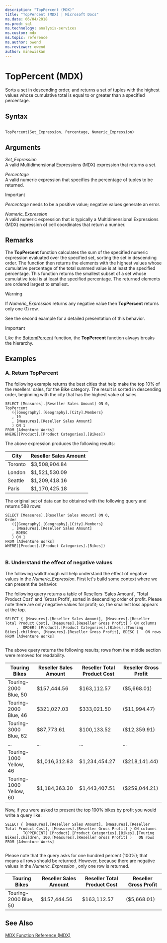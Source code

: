 ```yaml
---
description: "TopPercent (MDX)"
title: "TopPercent (MDX) | Microsoft Docs"
ms.date: 06/04/2018
ms.prod: sql
ms.technology: analysis-services
ms.custom: mdx
ms.topic: reference
ms.author: owend
ms.reviewer: owend
author: minewiskan
---
```

# TopPercent (MDX)


  Sorts a set in descending order, and returns a set of tuples with the highest values whose cumulative total is equal to or greater than a specified percentage.  
  
## Syntax  
  
```  
  
TopPercent(Set_Expression, Percentage, Numeric_Expression)   
```  
  
## Arguments  
 *Set_Expression*  
 A valid Multidimensional Expressions (MDX) expression that returns a set.  
  
 *Percentage*  
 A valid numeric expression that specifies the percentage of tuples to be returned.  
  
> [!IMPORTANT]  
>  *Percentage*  needs to be a positive value; negative values generate an error.  
  
 *Numeric_Expression*  
 A valid numeric expression that is typically a Multidimensional Expressions (MDX) expression of cell coordinates that return a number.  
  
## Remarks  
 The **TopPercent** function calculates the sum of the specified numeric expression evaluated over the specified set, sorting the set in descending order. The function then returns the elements with the highest values whose cumulative percentage of the total summed value is at least the specified percentage. This function returns the smallest subset of a set whose cumulative total is at least the specified percentage. The returned elements are ordered largest to smallest.  
  
> [!WARNING]  
>  If *Numeric_Expression*  returns any negative value then **TopPercent** returns only one (1) row.  
>   
>  See the second example for a detailed presentation of this behavior.  
  
> [!IMPORTANT]  
>  Like the [BottomPercent](../mdx/bottompercent-mdx.md) function, the **TopPercent** function always breaks the hierarchy.  
  
## Examples  

### A. Return TopPercent

 The following example returns the best cities that help make the top 10% of the resellers' sales, for the Bike category. The result is sorted in descending order, beginning with the city that has the highest value of sales.  
  
```  
SELECT [Measures].[Reseller Sales Amount] ON 0,  
TopPercent  
   ({[Geography].[Geography].[City].Members}  
   , 10  
   , [Measures].[Reseller Sales Amount]  
   ) ON 1  
FROM [Adventure Works]  
WHERE([Product].[Product Categories].[Bikes])  
```  
  
 The above expression produces the following results:  
  
|City|Reseller Sales Amount|  
|-|---------------------------|  
|Toronto|$3,508,904.84|  
|London|$1,521,530.09|  
|Seattle|$1,209,418.16|  
|Paris|$1,170,425.18|  
  
 The original set of data can be obtained with the following query and returns 588 rows:  
  
```  
SELECT [Measures].[Reseller Sales Amount] ON 0,  
Order  
   ({[Geography].[Geography].[City].Members}  
   , [Measures].[Reseller Sales Amount]  
   , BDESC  
   ) ON 1  
FROM [Adventure Works]  
WHERE([Product].[Product Categories].[Bikes])  
  
```  
  
### B. Understand the effect of negative values

 The following walkthrough will help understand the effect of negative values in the *Numeric_Expression*. First let's build some context where we can present the behavior.  
  
 The following query returns a table of Resellers 'Sales Amount', 'Total Product Cost' and 'Gross Profit', sorted in descending order of profit. Please note there are only negative values for profit; so, the smallest loss appears at the top.  
  
```  
SELECT { [Measures].[Reseller Sales Amount], [Measures].[Reseller Total Product Cost], [Measures].[Reseller Gross Profit] } ON columns  
     ,  ORDER( [Product].[Product Categories].[Bikes].[Touring Bikes].children, [Measures].[Reseller Gross Profit], BDESC )   ON rows  
FROM [Adventure Works]  
  
```  
  
 The above query returns the following results; rows from the middle section were removed for readability.  
  
|Touring Bikes|Reseller Sales Amount|Reseller Total Product Cost|Reseller Gross Profit|  
|-|---------------------------|---------------------------------|---------------------------|  
|Touring-2000 Blue, 50|$157,444.56|$163,112.57|($5,668.01)|  
|Touring-2000 Blue, 46|$321,027.03|$333,021.50|($11,994.47)|  
|Touring-3000 Blue, 62|$87,773.61|$100,133.52|($12,359.91)|  
|...|...|...|...|  
|Touring-1000 Yellow, 46|$1,016,312.83|$1,234,454.27|($218,141.44)|  
|Touring-1000 Yellow, 60|$1,184,363.30|$1,443,407.51|($259,044.21)|  
  
 Now, if you were asked to present the top 100% bikes by profit you would write a query like:  
  
```  
SELECT { [Measures].[Reseller Sales Amount], [Measures].[Reseller Total Product Cost], [Measures].[Reseller Gross Profit] } ON columns  
     ,  TOPPERCENT( [Product].[Product Categories].[Bikes].[Touring Bikes].children, 100,[Measures].[Reseller Gross Profit] )   ON rows  
FROM [Adventure Works]  
  
```  
  
 Please note that the query asks for one hundred percent (100%); that means all rows should be returned. However, because there are negative values in the *Numeric_Expression* , only one row is returned.  
  
|Touring Bikes|Reseller Sales Amount|Reseller Total Product Cost|Reseller Gross Profit|  
|-|---------------------------|---------------------------------|---------------------------|  
|Touring-2000 Blue, 50|$157,444.56|$163,112.57|($5,668.01)|  
  
## See Also  
 [MDX Function Reference &#40;MDX&#41;](../mdx/mdx-function-reference-mdx.md)  
  
  

